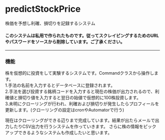 # predictStockPrice
株価を予想し利確、損切りを記録するシステム
#### このシステムは私用で作られたものです。従ってスクレイピングするためのURLやパスワードをソースから削除しています。ご了承ください。
__________________________________________________________________________________________________________________________________________
### 機能
株を仮想的に投資をして実験するシステムです。Commandクラスから操作します。<br>
1.手法の名前を入力するとデータベースに登録されます。 <br>
2.手法を選び投資する銘柄コードを入力すると現在の株価が出力されるので、利確値と損切り値を入力すると翌日の始値で仮想的に100株投資します。 <br>
3.未明にクローリングが行われ、利確および損切りが発生したらプロフィールを更新します。(クローリングの設定はcronやAutomatorで行う) <br>

現在はクローリングができる辺りまで完成しています。結果が出たらメールで出力したりCSV出力を行うシステムを作っていきます。
さらに株の情報をピックアップできるようなシステムも作成したいと思います。
